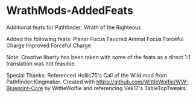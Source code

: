 # WrathMods-AddedFeats
Additional feats for Pathfinder: Wrath of the Righteous

Added the following feats:
Planar Focus 
Favored Animal Focus 
Forceful Charge 
Improved Forceful Charge 

Note: Creative liberty has been taken with some of the feats as a direct 1:1 translation was not feasible.

Special Thanks:
Referenced Holiic75's Call of the Wild mod from Pathfinder:Kingmaker.
Created with https://github.com/WittleWolfie/WW-Blueprint-Core by WittleWolfie and referencing Vek17's TableTopTweaks.
